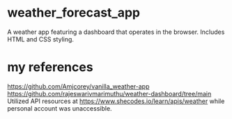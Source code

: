 # weather_forecast_app
 A weather app featuring a dashboard that operates in the browser. Includes HTML and CSS styling.


# my references
https://github.com/Amjcorey/vanilla_weather-app
https://github.com/rajeswarivmarimuthu/weather-dashboard/tree/main
Utilized API resources at https://www.shecodes.io/learn/apis/weather while personal account was unaccessible.